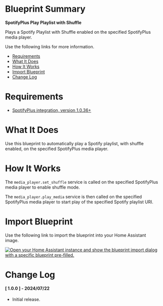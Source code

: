 # Blueprint Summary

__SpotifyPlus Play Playlist with Shuffle__

Plays a Spotify Playlist with Shuffle enabled on the specified SpotifyPlus media player.

Use the following links for more information.
* [Requirements](#requirements)
* [What It Does](#what-does-it-do)
* [How It Works](#how-it-works)
* [Import Blueprint](#import-blueprint)
* [Change Log](#change-log)


# Requirements
* [SpotifyPlus integration, version 1.0.36+](https://github.com/thlucas1/homeassistantcomponent_spotifyplus/wiki)


# What It Does

Use this blueprint to automatically play a Spotify playlist, with shuffle enabled, on the specified SpotifyPlus media player.

# How It Works

The `media_player.set_shuffle` service is called on the specified SpotifyPlus media player to enable shuffle mode.

The `media_player.play_media` service is then called on the specified SpotifyPlus media player to start play of the specified Spotify playlist URI.

# Import Blueprint

Use the following link to import the blueprint into your Home Assistant image.

<a href="https://my.home-assistant.io/redirect/blueprint_import/?blueprint_url=https%3A%2F%2Fgithub.com%2Fthlucas1%2Fhomeassistant_blueprints%2Fblob%2Fmaster%2Fspotifyplus%2Fspotifyplus_play_playlist_with_shuffle.yaml"><img src="https://my.home-assistant.io/badges/blueprint_import.svg" alt="Open your Home Assistant instance and show the blueprint import dialog with a specific blueprint pre-filled." width="" height="" loading="lazy"></a>

# Change Log

#### [ 1.0.0 ] - 2024/07/22

  * Initial release.

